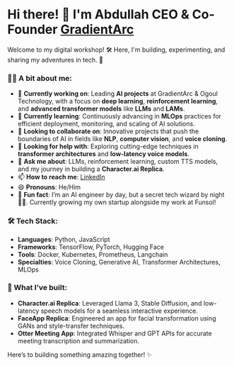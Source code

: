 # Hi there! 👋 I'm Abdullah CEO & Co-Founder [GradientArc](https://www.gradientarc.com)

<!-- 
**AbdullahHameedKhan/AbdullahHameedKhan** is a ✨ _special_ ✨ repository because its `README.md` (this file) appears on your GitHub profile. 
-->

Welcome to my digital workshop! 🛠️ Here, I'm building, experimenting, and sharing my adventures in tech. 🚀

### 👨‍💻 A bit about me:

- 🔭 **Currently working on**: Leading **AI projects** at GradientArc & Ogoul Technology, with a focus on **deep learning**, **reinforcement learning**, and **advanced transformer models** like **LLMs** and **LAMs**.
- 🌱 **Currently learning**: Continuously advancing in **MLOps** practices for efficient deployment, monitoring, and scaling of AI solutions.
- 🤝 **Looking to collaborate on**: Innovative projects that push the boundaries of AI in fields like **NLP**, **computer vision**, and **voice cloning**.
- 🧐 **Looking for help with**: Exploring cutting-edge techniques in **transformer architectures** and **low-latency voice models**.
- 💬 **Ask me about**: LLMs, reinforcement learning, custom TTS models, and my journey in building a **Character.ai Replica**.
- 📫 **How to reach me**: [LinkedIn](https://pk.linkedin.com/in/abdullah-hameed-8826281a0)
- 😄 **Pronouns**: He/Him
- 🦄 **Fun fact**: I’m an AI engineer by day, but a secret tech wizard by night 🧙‍♂️. Currently growing my own startup alongside my work at Funsol!

### 🛠 Tech Stack:
- **Languages**: Python, JavaScript
- **Frameworks**: TensorFlow, PyTorch, Hugging Face
- **Tools**: Docker, Kubernetes, Prometheus, Langchain
- **Specialties**: Voice Cloning, Generative AI, Transformer Architectures, MLOps

### 🚀 What I’ve built:
- **Character.ai Replica**: Leveraged Llama 3, Stable Diffusion, and low-latency speech models for a seamless interactive experience.
- **FaceApp Replica**: Engineered an app for facial transformation using GANs and style-transfer techniques.
- **Otter Meeting App**: Integrated Whisper and GPT APIs for accurate meeting transcription and summarization.

Here’s to building something amazing together! ✨

